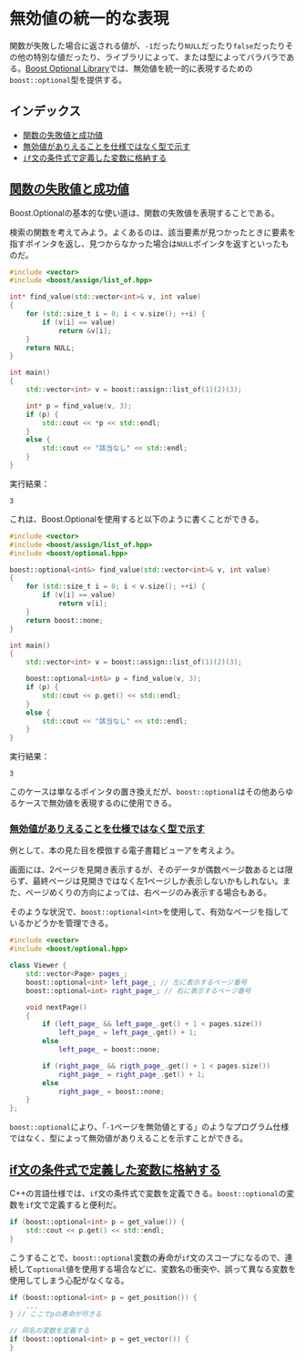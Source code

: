 # 無効値の統一的な表現
関数が失敗した場合に返される値が、`-1`だったり`NULL`だったり`false`だったりその他の特別な値だったり、ライブラリによって、または型によってバラバラである。[Boost Optional Library](http://www.boost.org/libs/optional/)では、無効値を統一的に表現するための`boost::optional`型を提供する。


## インデックス
- [関数の失敗値と成功値](#fail-value)
- [無効値がありえることを仕様ではなく型で示す](#type-as-nullary-value)
- [`if`文の条件式で定義した変数に格納する](#store-value-in-if-expr)


## <a name="fail-value" href="#fail-value">関数の失敗値と成功値</a>
Boost.Optionalの基本的な使い道は、関数の失敗値を表現することである。

検索の関数を考えてみよう。よくあるのは、該当要素が見つかったときに要素を指すポインタを返し、見つからなかった場合は`NULL`ポインタを返すといったものだ。

```cpp
#include <vector>
#include <boost/assign/list_of.hpp>

int* find_value(std::vector<int>& v, int value)
{
    for (std::size_t i = 0; i < v.size(); ++i) {
        if (v[i] == value)
            return &v[i];
    }
    return NULL;
}

int main()
{
    std::vector<int> v = boost::assign::list_of(1)(2)(3);

    int* p = find_value(v, 3);
    if (p) {
        std::cout << *p << std::endl;
    }
    else {
        std::cout << "該当なし" << std::endl;
    }
}
```

実行結果：
```
3
```

これは、Boost.Optionalを使用すると以下のように書くことができる。

```cpp
#include <vector>
#include <boost/assign/list_of.hpp>
#include <boost/optional.hpp>

boost::optional<int&> find_value(std::vector<int>& v, int value)
{
    for (std::size_t i = 0; i < v.size(); ++i) {
        if (v[i] == value)
            return v[i];
    }
    return boost::none;
}

int main()
{
    std::vector<int> v = boost::assign::list_of(1)(2)(3);

    boost::optional<int&> p = find_value(v, 3);
    if (p) {
        std::cout << p.get() << std::endl;
    }
    else {
        std::cout << "該当なし" << std::endl;
    }
}
```

実行結果：
```
3
```

このケースは単なるポインタの置き換えだが、`boost::optional`はその他あらゆるケースで無効値を表現するのに使用できる。


### <a name="type-as-nullary-value" href="#type-as-nullary-value">無効値がありえることを仕様ではなく型で示す</a>
例として、本の見た目を模倣する電子書籍ビューアを考えよう。

画面には、2ページを見開き表示するが、そのデータが偶数ページ数あるとは限らず、最終ページは見開きではなく左1ページしか表示しないかもしれない。また、ページめくりの方向によっては、右ページのみ表示する場合もある。

そのような状況で、`boost::optional<int>`を使用して、有効なページを指しているかどうかを管理できる。

```cpp
#include <vector>
#include <boost/optional.hpp>

class Viewer {
    std::vector<Page> pages_;
    boost::optional<int> left_page_; // 左に表示するページ番号
    boost::optional<int> right_page_; // 右に表示するページ番号

    void nextPage()
    {
        if (left_page_ && left_page_.get() + 1 < pages.size())
            left_page_ = left_page_.get() + 1;
        else
            left_page_ = boost::none;

        if (right_page_ && rigth_page_.get() + 1 < pages.size())
            right_page_ = right_page_.get() + 1;
        else
            right_page_ = boost::none;
    }
};
```

`boost::optional`により、「`-1`ページを無効値とする」のようなプログラム仕様ではなく、型によって無効値がありえることを示すことができる。


## <a name="store-value-in-if-expr" href="#store-value-in-if-expr">if文の条件式で定義した変数に格納する</a>
C++の言語仕様では、`if`文の条件式で変数を定義できる。`boost::optional`の変数を`if`文で定義すると便利だ。

```cpp
if (boost::optional<int> p = get_value()) {
    std::cout << p.get() << std::endl;
}
```

こうすることで、`boost::optional`変数の寿命が`if`文のスコープになるので、連続して`optional`値を使用する場合などに、変数名の衝突や、誤って異なる変数を使用してしまう心配がなくなる。

```cpp
if (boost::optional<int> p = get_position()) {
    ...
} // ここでpの寿命が尽きる

// 同名の変数を定義する
if (boost::optional<int> p = get_vector()) {
}
```

